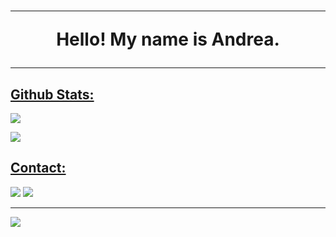 <div align="left">
<h1 align="center"><hr>Hello! My name is Andrea.<hr></h1>
<h2><u>Github Stats:</u></h2>
  <p><img src="https://github-readme-stats.vercel.app/api?username=andreademasi&show_icons=true&theme=synthwave"></p>
  <p><img src="https://github-readme-stats.vercel.app/api/top-langs/?username=andreademasi&layout=compact"></p>
<h2><u>Contact:</u></h2>
  <p>
    <a href="https://t.me/gugolmaps"><img src="https://img.shields.io/badge/Telegram-000000?style=for-the-badge&logo=telegram&logoColor=2CA5E0"/></a>
    <a href="mailto:andreademasi80@gmail.com"><img src="https://img.shields.io/badge/Gmail-000000?style=for-the-badge&logo=gmail&logoColor=D14836"/></a>
  </p>
<hr>
</div>
<p align="left"> <img src="https://komarev.com/ghpvc/?username=andreademasi&label=Profile%20Views&color=000000&style=flat"> </p>
